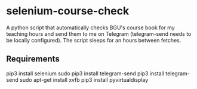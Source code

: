 # selenium-course-check
A python script that automatically checks BGU's course book for my teaching hours and send them to me on Telegram (telegram-send needs to be locally configured). The script sleeps for an hours between fetches.

## Requirements

  pip3 install selenium
  sudo pip3 install telegram-send
  pip3 install telegram-send
  sudo apt-get install xvfb
  pip3 install pyvirtualdisplay
